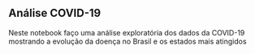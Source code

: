 <h2>Análise COVID-19</h2>

Neste notebook faço uma análise exploratória dos dados da COVID-19 mostrando a evolução da doença no Brasil e os estados mais atingidos
